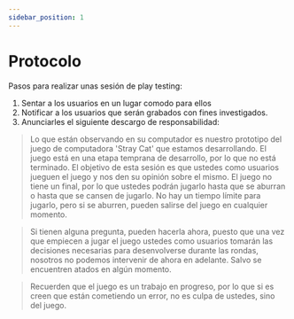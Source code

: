 ```yaml
---
sidebar_position: 1
---
```


# Protocolo

Pasos para realizar unas sesión de play testing:

1. Sentar a los usuarios en un lugar comodo para ellos
2. Notificar a los usuarios que serán grabados con fines investigados.
3. Anunciarles el siguiente descargo de responsabilidad:

>Lo que están observando en su computador es nuestro prototipo del juego de computadora 'Stray Cat' que estamos desarrollando. El juego está en una etapa temprana de desarrollo, por lo que no está terminado. El objetivo de esta sesión es que ustedes como usuarios jueguen el juego y nos den su opinión sobre el mismo. El juego no tiene un final, por lo que ustedes podrán jugarlo hasta que se aburran o hasta que se cansen de jugarlo. No hay un tiempo límite para jugarlo, pero si se aburren, pueden salirse del juego en cualquier momento. 

>Si tienen alguna pregunta, pueden hacerla ahora, puesto que una vez que empiecen a jugar el juego ustedes como usuarios tomarán las decisiones necesarias para desenvolverse durante las rondas, nosotros no podemos intervenir de ahora en adelante. Salvo se encuentren atados en algún momento.

>Recuerden que el juego es un trabajo en progreso, por lo que si es creen que están cometiendo un error, no es culpa de ustedes, sino del juego.
